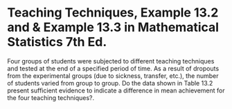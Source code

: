 
# Teaching Techniques, Example 13.2 and & Example 13.3 in Mathematical Statistics 7th Ed. #

Four groups of students were subjected to different teaching techniques and tested at the end of a specified period of time. As a result of dropouts from the experimental groups (due to sickness, transfer, etc.), the number of students varied from group to group. Do the data shown in Table 13.2 present sufficient evidence to indicate a difference in mean achievement for the four teaching techniques?.